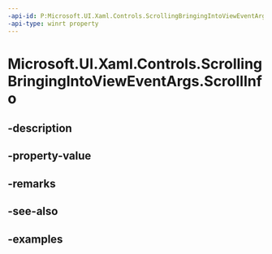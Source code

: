 ```yaml
---
-api-id: P:Microsoft.UI.Xaml.Controls.ScrollingBringingIntoViewEventArgs.ScrollInfo
-api-type: winrt property
---
```


# Microsoft.UI.Xaml.Controls.ScrollingBringingIntoViewEventArgs.ScrollInfo

<!--
public Microsoft.UI.Xaml.Controls.ScrollInfo ScrollInfo { get; }
-->


## -description

## -property-value

## -remarks

## -see-also

## -examples


